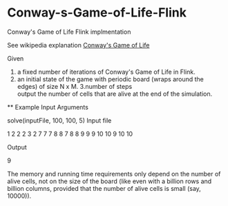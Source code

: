 # Conway-s-Game-of-Life-Flink
Conway's Game of Life Flink implmentation

See wikipedia explanation [Conway's Game of Life](https://en.wikipedia.org/wiki/Conway's_Game_of_Life)

Given 
1. a fixed number of iterations of Conway's Game of Life in Flink.  
2. an initial state of the game with periodic board (wraps around the edges) of size N x M. 
3.number of steps  
output the number of cells that are alive at the end of the simulation.

** Example
Input Arguments

solve(inputFile, 100, 100, 5)
Input file

1 2 
2 2 
3 2 
7 7 
7 8 
8 7 
8 8 
9 9 
9 10 
10 9 
10 10 
 

Output

9

The memory and running time requirements only depend on the number of alive cells, not on the size of the board (like even with a billion rows and billion columns, provided that the number of alive cells is small (say, 10000)).
